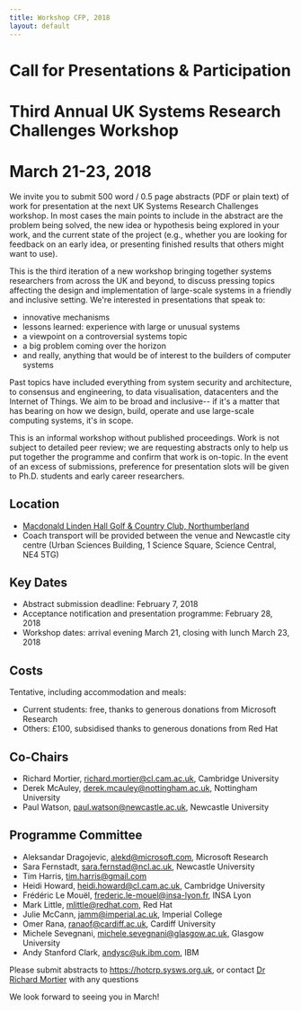 ```yaml
---
title: Workshop CFP, 2018
layout: default
---
```


#                     Call for Presentations & Participation
#              Third Annual UK Systems Research Challenges Workshop
#                              March 21-23, 2018

We invite you to submit 500 word / 0.5 page abstracts (PDF or plain text) of work for presentation at the next UK Systems Research Challenges workshop. In most cases the main points to include in the abstract are the problem being solved, the new idea or hypothesis being explored in your work, and the current state of the project (e.g., whether you are looking for feedback on an early idea, or presenting finished results that others might want to use).

This is the third iteration of a new workshop bringing together systems researchers from across the UK and beyond, to discuss pressing topics affecting the design and implementation of large-scale systems in a friendly and inclusive setting. We're interested in presentations that speak to:

- innovative mechanisms
- lessons learned: experience with large or unusual systems
- a viewpoint on a controversial systems topic
- a big problem coming over the horizon
- and really, anything that would be of interest to the builders of computer systems

Past topics have included everything from system security and architecture, to consensus and engineering, to data visualisation, datacenters and the Internet of Things. We aim to be broad and inclusive-- if it's a matter that has bearing on how we design, build, operate and use large-scale computing systems, it's in scope.

This is an informal workshop without published proceedings. Work is not subject to detailed peer review; we are requesting abstracts only to help us put together the programme and confirm that work is on-topic. In the event of an excess of submissions, preference for presentation slots will be given to Ph.D. students and early career researchers.

Location
--------
- [Macdonald Linden Hall Golf & Country Club, Northumberland](http://www.macdonaldhotels.co.uk/our-hotels/macdonald-linden-hall-golf-country-club/)
- Coach transport will be provided between the venue and Newcastle city centre
  (Urban Sciences Building, 1 Science Square, Science Central, NE4 5TG)

Key Dates
---------
- Abstract submission deadline: February 7, 2018
- Acceptance notification and presentation programme: February 28, 2018
- Workshop dates: arrival evening March 21, closing with lunch March 23, 2018

Costs
-----
Tentative, including accommodation and meals:
- Current students: free, thanks to generous donations from Microsoft Research
- Others: £100, subsidised thanks to generous donations from Red Hat

Co-Chairs
---------
- Richard Mortier, <richard.mortier@cl.cam.ac.uk>, Cambridge University
- Derek McAuley, <derek.mcauley@nottingham.ac.uk>, Nottingham University
- Paul Watson, <paul.watson@newcastle.ac.uk>, Newcastle University

Programme Committee
-------------------
- Aleksandar Dragojevic, <alekd@microsoft.com>, Microsoft Research
- Sara Fernstadt, <sara.fernstad@ncl.ac.uk>, Newcastle University
- Tim Harris, <tim.harris@gmail.com>
- Heidi Howard, <heidi.howard@cl.cam.ac.uk>, Cambridge University
- Frédéric Le Mouël, <frederic.le-mouel@insa-lyon.fr>, INSA Lyon
- Mark Little, <mlittle@redhat.com>, Red Hat
- Julie McCann, <jamm@imperial.ac.uk>, Imperial College
- Omer Rana, <ranaof@cardiff.ac.uk>, Cardiff University
- Michele Sevegnani, <michele.sevegnani@glasgow.ac.uk>,  Glasgow University
- Andy Stanford Clark, <andysc@uk.ibm.com>, IBM

Please submit abstracts to <https://hotcrp.sysws.org.uk>, or contact [Dr
Richard Mortier](mailto:richard.mortier@cl.cam.ac.uk) with any questions

We look forward to seeing you in March!

